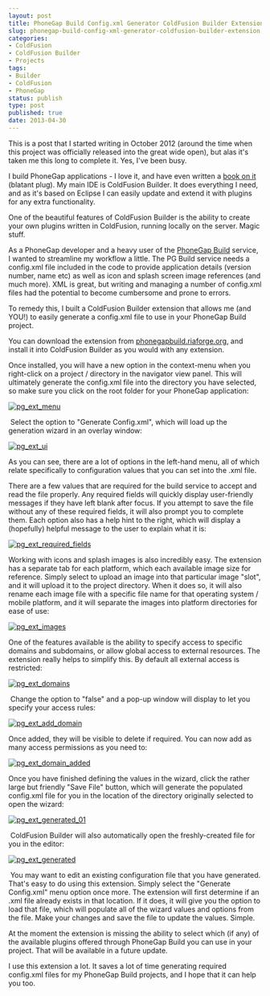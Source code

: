 ```yaml
---
layout: post
title: PhoneGap Build Config.xml Generator ColdFusion Builder Extension
slug: phonegap-build-config-xml-generator-coldfusion-builder-extension
categories:
- ColdFusion
- ColdFusion Builder
- Projects
tags:
- Builder
- ColdFusion
- PhoneGap
status: publish
type: post
published: true
date: 2013-04-30
---
```

<p>This is a post that I started writing in October 2012 (around the time when this project was officially released into the great wide open), but alas it's taken me this long to complete it. Yes, I've been busy.</p>
<p>I build PhoneGap applications - I love it, and have even written a <a title="PhoneGap Mobile Application Development Cookbook" href="http://www.packtpub.com/phonegap-mobile-application-development-cookbook/book" target="_blank">book on it</a> (blatant plug). My main IDE is ColdFusion Builder. It does everything I need, and as it's based on Eclipse I can easily update and extend it with plugins for any extra functionality.</p>
<p>One of the beautiful features of ColdFusion Builder is the ability to create your own plugins written in ColdFusion, running locally on the server. Magic stuff.</p>
<p>As a PhoneGap developer and a heavy user of the <a title="http://build.phonegap.com" href="http://build.phonegap.com" target="_blank">PhoneGap Build</a> service, I wanted to streamline my workflow a little. The PG Build service needs a config.xml file included in the code to provide application details (version number, name etc) as well as icon and splash screen image references (and much more). XML is great, but writing and managing a number of config.xml files had the potential to become cumbersome and prone to errors.</p>
<p>To remedy this, I built a ColdFusion Builder extension that allows me (and YOU!) to easily generate a config.xml file to use in your PhoneGap Build project.</p>
<p>You can download the extension from <a title="http://phonegapbuild.riaforge.org/" href="http://phonegapbuild.riaforge.org/" target="_blank">phonegapbuild.riaforge.org</a>, and install it into ColdFusion Builder as you would with any extension.</p>
<p>Once installed, you will have a new option in the context-menu when you right-click on a project / directory in the navigator view panel. This will ultimately generate the config.xml file into the directory you have selected, so make sure you click on the root folder for your PhoneGap application:</p>
<p><a href="/assets/uploads/2013/04/pg_ext_menu.png"><img alt="pg_ext_menu" src="/assets/uploads/2013/04/pg_ext_menu.png" /></a></p>
<p> Select the option to "Generate Config.xml", which will load up the generation wizard in an overlay window:</p>
<p><a href="/assets/uploads/2013/04/pg_ext_ui.png"><img alt="pg_ext_ui" src="/assets/uploads/2013/04/pg_ext_ui.png" /></a></p>
<p>As you can see, there are a lot of options in the left-hand menu, all of which relate specifically to configuration values that you can set into the .xml file.</p>
<p>There are a few values that are required for the build service to accept and read the file properly. Any required fields will quickly display user-friendly messages if they have left blank after focus. If you attempt to save the file without any of these required fields, it will also prompt you to complete them. Each option also has a help hint to the right, which will display a (hopefully) helpful message to the user to explain what it is:</p>
<p><a href="/assets/uploads/2013/04/pg_ext_required_fields.png"><img alt="pg_ext_required_fields" src="/assets/uploads/2013/04/pg_ext_required_fields.png" /></a></p>
<p>Working with icons and splash images is also incredibly easy. The extension has a separate tab for each platform, which each available image size for reference. Simply select to upload an image into that particular image "slot", and it will upload it to the project directory. When it does so, it will also rename each image file with a specific file name for that operating system / mobile platform, and it will separate the images into platform directories for ease of use:</p>
<p><a href="/assets/uploads/2013/04/pg_ext_images.png"><img alt="pg_ext_images" src="/assets/uploads/2013/04/pg_ext_images.png" /></a></p>
<p>One of the features available is the ability to specify access to specific domains and subdomains, or allow global access to external resources. The extension really helps to simplify this. By default all external access is restricted:</p>
<p><a href="/assets/uploads/2013/04/pg_ext_domains.png"><img alt="pg_ext_domains" src="/assets/uploads/2013/04/pg_ext_domains.png" /></a></p>
<p> Change the option to "false" and a pop-up window will display to let you specify your access rules:</p>
<p><a href="/assets/uploads/2013/04/pg_ext_add_domain.png"><img alt="pg_ext_add_domain" src="/assets/uploads/2013/04/pg_ext_add_domain.png" /></a></p>
<p>Once added, they will be visible to delete if required. You can now add as many access permissions as you need to:</p>
<p><a href="/assets/uploads/2013/04/pg_ext_domain_added.png"><img alt="pg_ext_domain_added" src="/assets/uploads/2013/04/pg_ext_domain_added.png" /></a></p>
<p>Once you have finished defining the values in the wizard, click the rather large but friendly "Save File" button, which will generate the populated config.xml file for you in the location of the directory originally selected to open the wizard:</p>
<p><a href="/assets/uploads/2013/04/pg_ext_generated_01.png"><img alt="pg_ext_generated_01" src="/assets/uploads/2013/04/pg_ext_generated_01.png" /></a></p>
<p> ColdFusion Builder will also automatically open the freshly-created file for you in the editor:</p>
<p><a href="/assets/uploads/2013/04/pg_ext_generated.png"><img alt="pg_ext_generated" src="/assets/uploads/2013/04/pg_ext_generated.png" /></a></p>
<p> You may want to edit an existing configuration file that you have generated. That's easy to do using this extension. Simply select the "Generate Config.xml" menu option once more. The extension will first determine if an .xml file already exists in that location. If it does, it will give you the option to load that file, which will populate all of the wizard values and options from the file. Make your changes and save the file to update the values. Simple.</p>
<p>At the moment the extension is missing the ability to select which (if any) of the available plugins offered through PhoneGap Build you can use in your project. That will be available in a future update.</p>
<p>I use this extension a lot. It saves a lot of time generating required config.xml files for my PhoneGap Build projects, and I hope that it can help you too.</p>
<p>&nbsp;</p>
